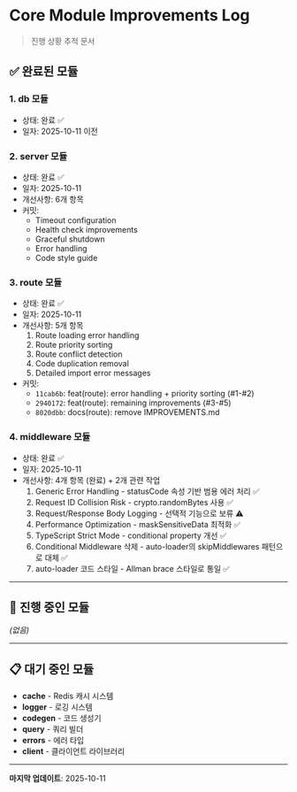 # Core Module Improvements Log

> 진행 상황 추적 문서

## ✅ 완료된 모듈

### 1. **db** 모듈
- 상태: 완료 ✅
- 일자: 2025-10-11 이전

### 2. **server** 모듈
- 상태: 완료 ✅
- 일자: 2025-10-11
- 개선사항: 6개 항목
- 커밋:
  - Timeout configuration
  - Health check improvements
  - Graceful shutdown
  - Error handling
  - Code style guide

### 3. **route** 모듈
- 상태: 완료 ✅
- 일자: 2025-10-11
- 개선사항: 5개 항목
  1. Route loading error handling
  2. Route priority sorting
  3. Route conflict detection
  4. Code duplication removal
  5. Detailed import error messages
- 커밋:
  - `11cab6b`: feat(route): error handling + priority sorting (#1-#2)
  - `2940172`: feat(route): remaining improvements (#3-#5)
  - `8020dbb`: docs(route): remove IMPROVEMENTS.md

### 4. **middleware** 모듈
- 상태: 완료 ✅
- 일자: 2025-10-11
- 개선사항: 4개 항목 (완료) + 2개 관련 작업
  1. Generic Error Handling - statusCode 속성 기반 범용 에러 처리 ✅
  2. Request ID Collision Risk - crypto.randomBytes 사용 ✅
  3. Request/Response Body Logging - 선택적 기능으로 보류 ⚠️
  4. Performance Optimization - maskSensitiveData 최적화 ✅
  5. TypeScript Strict Mode - conditional property 개선 ✅
  6. Conditional Middleware 삭제 - auto-loader의 skipMiddlewares 패턴으로 대체 ✅
  7. auto-loader 코드 스타일 - Allman brace 스타일로 통일 ✅

---

## 🔄 진행 중인 모듈

_(없음)_

---

## 📋 대기 중인 모듈

- **cache** - Redis 캐시 시스템
- **logger** - 로깅 시스템
- **codegen** - 코드 생성기
- **query** - 쿼리 빌더
- **errors** - 에러 타입
- **client** - 클라이언트 라이브러리

---

**마지막 업데이트**: 2025-10-11